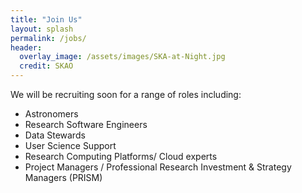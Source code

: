 ```yaml
---
title: "Join Us"
layout: splash
permalink: /jobs/
header:
  overlay_image: /assets/images/SKA-at-Night.jpg
  credit: SKAO
---
```


We will be recruiting soon for a range of roles including:
* Astronomers
* Research Software Engineers
* Data Stewards
* User Science Support
* Research Computing Platforms/ Cloud experts
* Project Managers / Professional Research Investment & Strategy Managers (PRISM)
